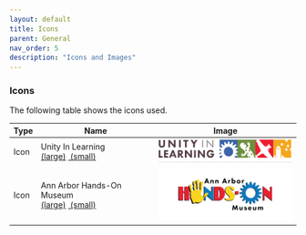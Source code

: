 ```yaml
---
layout: default
title: Icons
parent: General
nav_order: 5
description: "Icons and Images"
---
```


### Icons
The following table shows the icons used.  

<style>
	td.iconImage {
		text-align:  center;
	}
	td.iconImage img {
		width: 250px;
		height: auto;
	}
</style>

<table class="minimal">
   <thead>
      <tr class="tableTop">
      	<th style="width: 30px;">Type</th>
         <th>Name</th>
         <th>Image</th>
      </tr>
   </thead>
   <tbody>
   		<tr>
   		 <td>Icon</td>
   		 <td>Unity In Learning<br><a href="../../assets/images/icon_unity_full.png" target="_blank">(large)</a>
         	<a href="../../assets/images/icon_unity_300w.png" target="_blank">&nbsp;(small)</a>
         </td>
         <td class="iconImage">
         	<img src="../../assets/images/icon_unity_full.png">
         </td>
      </tr>
      <tr>
   		 <td>Icon</td>
         <td>Ann Arbor Hands-On Museum<br><a href="../../assets/images/icon_aahom_full.png" target="_blank">(large)</a>
         	<a href="../../assets/images/icon_aahom_300w.png" target="_blank">&nbsp;(small)</a>
         </td>
         <td class="iconImage">
         	<img src="../../assets/images/icon_aahom_full.png">
         </td>
      </tr>
   </tbody>
</table>